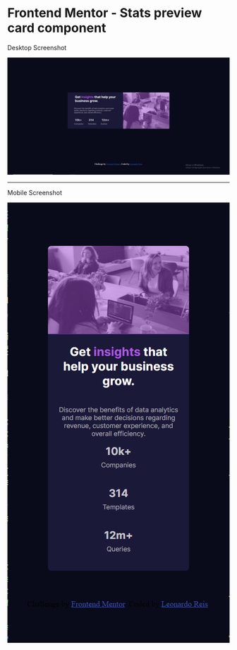 # Frontend Mentor - Stats preview card component

Desktop Screenshot

![Design preview for the Stats preview card component coding challenge](./screenshots/Desktop-version.png)


----------------------------------------------------------------------------------------------------------------------------------------------------------------------------


Mobile Screenshot

![Design preview for the Stats preview card component coding challenge](./screenshots/Mobile-version.png)

